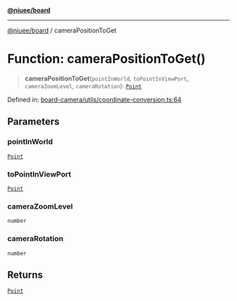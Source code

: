 [**@niuee/board**](../README.md)

***

[@niuee/board](../globals.md) / cameraPositionToGet

# Function: cameraPositionToGet()

> **cameraPositionToGet**(`pointInWorld`, `toPointInViewPort`, `cameraZoomLevel`, `cameraRotation`): [`Point`](../type-aliases/Point.md)

Defined in: [board-camera/utils/coordinate-conversion.ts:64](https://github.com/niuee/board/blob/cc09a87e934160adef876c4e11d51fd97e78653d/src/board-camera/utils/coordinate-conversion.ts#L64)

## Parameters

### pointInWorld

[`Point`](../type-aliases/Point.md)

### toPointInViewPort

[`Point`](../type-aliases/Point.md)

### cameraZoomLevel

`number`

### cameraRotation

`number`

## Returns

[`Point`](../type-aliases/Point.md)
